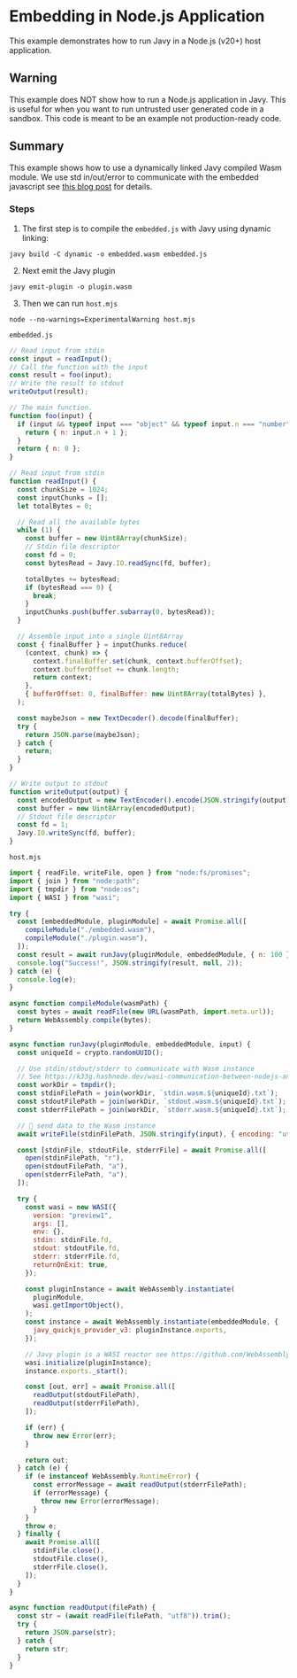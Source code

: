# Embedding in Node.js Application
This example demonstrates how to run Javy in a Node.js (v20+) host application.

## Warning
This example does NOT show how to run a Node.js application in Javy. This is useful for when you want to run untrusted user generated code in a sandbox. This code is meant to be an example not production-ready code. 


## Summary
This example shows how to use a dynamically linked Javy compiled Wasm module. We use std in/out/error to communicate with the embedded javascript see [this blog post](https://k33g.hashnode.dev/wasi-communication-between-nodejs-and-wasm-modules-another-way-with-stdin-and-stdout) for details.


### Steps

1. The first step is to compile the `embedded.js` with Javy using dynamic linking:
```shell
javy build -C dynamic -o embedded.wasm embedded.js
```
2. Next emit the Javy plugin
```shell
javy emit-plugin -o plugin.wasm
```
3. Then we can run `host.mjs`
```shell
node --no-warnings=ExperimentalWarning host.mjs
```


`embedded.js`
```javascript
// Read input from stdin
const input = readInput();
// Call the function with the input
const result = foo(input);
// Write the result to stdout
writeOutput(result);

// The main function.
function foo(input) {
  if (input && typeof input === "object" && typeof input.n === "number") {
    return { n: input.n + 1 };
  }
  return { n: 0 };
}

// Read input from stdin
function readInput() {
  const chunkSize = 1024;
  const inputChunks = [];
  let totalBytes = 0;

  // Read all the available bytes
  while (1) {
    const buffer = new Uint8Array(chunkSize);
    // Stdin file descriptor
    const fd = 0;
    const bytesRead = Javy.IO.readSync(fd, buffer);

    totalBytes += bytesRead;
    if (bytesRead === 0) {
      break;
    }
    inputChunks.push(buffer.subarray(0, bytesRead));
  }

  // Assemble input into a single Uint8Array
  const { finalBuffer } = inputChunks.reduce(
    (context, chunk) => {
      context.finalBuffer.set(chunk, context.bufferOffset);
      context.bufferOffset += chunk.length;
      return context;
    },
    { bufferOffset: 0, finalBuffer: new Uint8Array(totalBytes) },
  );

  const maybeJson = new TextDecoder().decode(finalBuffer);
  try {
    return JSON.parse(maybeJson);
  } catch {
    return;
  }
}

// Write output to stdout
function writeOutput(output) {
  const encodedOutput = new TextEncoder().encode(JSON.stringify(output));
  const buffer = new Uint8Array(encodedOutput);
  // Stdout file descriptor
  const fd = 1;
  Javy.IO.writeSync(fd, buffer);
}
```


`host.mjs`
```javascript
import { readFile, writeFile, open } from "node:fs/promises";
import { join } from "node:path";
import { tmpdir } from "node:os";
import { WASI } from "wasi";

try {
  const [embeddedModule, pluginModule] = await Promise.all([
    compileModule("./embedded.wasm"),
    compileModule("./plugin.wasm"),
  ]);
  const result = await runJavy(pluginModule, embeddedModule, { n: 100 });
  console.log("Success!", JSON.stringify(result, null, 2));
} catch (e) {
  console.log(e);
}

async function compileModule(wasmPath) {
  const bytes = await readFile(new URL(wasmPath, import.meta.url));
  return WebAssembly.compile(bytes);
}

async function runJavy(pluginModule, embeddedModule, input) {
  const uniqueId = crypto.randomUUID();

  // Use stdin/stdout/stderr to communicate with Wasm instance
  // See https://k33g.hashnode.dev/wasi-communication-between-nodejs-and-wasm-modules-another-way-with-stdin-and-stdout
  const workDir = tmpdir();
  const stdinFilePath = join(workDir, `stdin.wasm.${uniqueId}.txt`);
  const stdoutFilePath = join(workDir, `stdout.wasm.${uniqueId}.txt`);
  const stderrFilePath = join(workDir, `stderr.wasm.${uniqueId}.txt`);

  // 👋 send data to the Wasm instance
  await writeFile(stdinFilePath, JSON.stringify(input), { encoding: "utf8" });

  const [stdinFile, stdoutFile, stderrFile] = await Promise.all([
    open(stdinFilePath, "r"),
    open(stdoutFilePath, "a"),
    open(stderrFilePath, "a"),
  ]);

  try {
    const wasi = new WASI({
      version: "preview1",
      args: [],
      env: {},
      stdin: stdinFile.fd,
      stdout: stdoutFile.fd,
      stderr: stderrFile.fd,
      returnOnExit: true,
    });

    const pluginInstance = await WebAssembly.instantiate(
      pluginModule,
      wasi.getImportObject(),
    );
    const instance = await WebAssembly.instantiate(embeddedModule, {
      javy_quickjs_provider_v3: pluginInstance.exports,
    });

    // Javy plugin is a WASI reactor see https://github.com/WebAssembly/WASI/blob/main/legacy/application-abi.md?plain=1
    wasi.initialize(pluginInstance);
    instance.exports._start();

    const [out, err] = await Promise.all([
      readOutput(stdoutFilePath),
      readOutput(stderrFilePath),
    ]);

    if (err) {
      throw new Error(err);
    }

    return out;
  } catch (e) {
    if (e instanceof WebAssembly.RuntimeError) {
      const errorMessage = await readOutput(stderrFilePath);
      if (errorMessage) {
        throw new Error(errorMessage);
      }
    }
    throw e;
  } finally {
    await Promise.all([
      stdinFile.close(),
      stdoutFile.close(),
      stderrFile.close(),
    ]);
  }
}

async function readOutput(filePath) {
  const str = (await readFile(filePath, "utf8")).trim();
  try {
    return JSON.parse(str);
  } catch {
    return str;
  }
}
```
